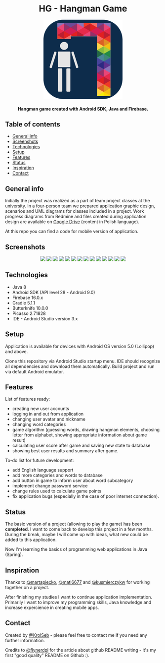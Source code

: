 <h1 align="center"> HG - Hangman Game </h1>
<p align="center">
    <img alt="HG" title="HG Logo" src="https://raw.githubusercontent.com/KrolSeb/HG-HangmanGame/master/app/src/main/res/drawable-xxxhdpi/logo_android.png" width="256" height="256">
</p>
<h4 align="center">
  Hangman game created with Android SDK, Java and Firebase.
</h4>

## Table of contents
* [General info](#general-info)
* [Screenshots](#screenshots)
* [Technologies](#technologies)
* [Setup](#setup)
* [Features](#features)
* [Status](#status)
* [Inspiration](#inspiration)
* [Contact](#contact)

## General info
Initially the project was realized as a part of team project classes at the university. In a four-person team we prepared application graphic design, scenarios and UML diagrams for classes included in a project.
Work progress diagrams from Redmine and files created during application design are available on [Google Drive](https://drive.google.com/open?id=1Ee-ChpDsyGX8qtNERCiygCPyAJGJafs7) (content in Polish language).

At this repo you can find a code for mobile version of application.

## Screenshots
<p align="middle">
  <img src="https://drive.google.com/uc?export=view&id=1ZIl44pBNAWNdXyX4CAE_cuuSnRicgaZB" width="33%" />
  <img src="https://drive.google.com/uc?export=view&id=1LrSLpQJLVRmk3mLICt1FqxV1DcPL0v7f" width="33%" /> 
  <img src="https://drive.google.com/uc?export=view&id=1MGdbKmPGQyrh3A42jYreCfBMlbXgRUYk" width="33%" />
  <img src="https://drive.google.com/uc?export=view&id=1dtvSs2sdlsJQNXxGnywtaiNaaowq_UqF" width="33%" />
    <img src="https://drive.google.com/uc?export=view&id=1zImzkM8unbxJTnNXStndwaMCsOf24pVv" width="33%" />
  <img src="https://drive.google.com/uc?export=view&id=1a4JXAwEAOReF3j4A70aC9zzLotrASZow" width="33%" />
  <img src="https://drive.google.com/uc?export=view&id=1Mds1GdhZLSANbZriBwh2IW2pesz01wkt" width="33%" />
    <img src="https://drive.google.com/uc?export=view&id=1KjEQuSHu30ZVlo60l6nrWgMuLmzHzrFp" width="33%" />
  <img src="https://drive.google.com/uc?export=view&id=1HmL-Q1Q6BmLPr8Z7MXtq1wr4a5aJf7vk" width="33%" />
  <img src="https://drive.google.com/uc?export=view&id=1Eea4wHFbu6Wa1ZCdB7-X8nu5yYKieq7m" width="33%" />
  <img src="https://drive.google.com/uc?export=view&id=1rcVMdMRhf3zBBKiRGMEdjKqzkBk9v11o" width="33%" />
  <img src="https://drive.google.com/uc?export=view&id=1FryNItXJHEyMHKjbHpuLE6fJK6VI8L32" width="33%" />
    <img src="https://drive.google.com/uc?export=view&id=1ftGLmTjgvX1zwa5VeDXMEPo1VziaSJFu" width="33%" />
  <img src="https://drive.google.com/uc?export=view&id=1lD_klZaW_YQ_jZ6YXKx1BE5W5O1gqKy1" width="33%" />
</p>


## Technologies
* Java 8
* Android SDK (API level 28 - Android 9.0)
* Firebase 16.0.x
* Gradle 5.1.1
* Butterknife 10.0.0
* Picasso 2.71828
* IDE - Android Studio version 3.x

## Setup
Application is available for devices with Android OS version 5.0 (Lollipop) and above.

Clone this repository via Android Studio startup menu. IDE should recognize all dependencies and download them automatically. Build project and run via default Android emulator.

## Features
List of features ready:
* creating new user accounts
* logging in and out from application
* changing user avatar and nickname
* changing word categories
* game algorithm (guessing words, drawing hangman elements, choosing letter from alphabet, showing appropriate information about game result)
* calculating user score after game and saving new state to database
* showing best user results and summary after game.

To-do list for future development:
* add English language support
* add more categories and words to database
* add button in game to inform user about word subcategory 
* implement change password service
* change rules used to calculate game points
* fix application bugs (especially in the case of poor internet connection).

## Status
The basic version of a project (allowing to play the game) has been **completed**. I want to come back to develop this project in a few months. During the break, maybe I will come up with ideas, what new could be added to this application.
  
Now I'm learning the basics of programming web applications in Java (Spring). 

## Inspiration
Thanks to [@martapiecko](https://github.com/martapiecko), [@mati6677](https://github.com/mati6677) and [@kusmierczykw](https://github.com/kusmierczykw) for working together on a project.
  
After finishing my studies I want to continue application  implementation. 
Primarily I want to improve my programming skills, Java knowledge and increase expercience in creating mobile apps. 

## Contact
Created by [@KrolSeb](https://krolseb.github.io/blog/) - please feel free to contact me if you need any further information.

Credits to [@flynerdpl](https://www.flynerd.pl/) for the article about github README writing - it's my first "good quality" README on Github :).
